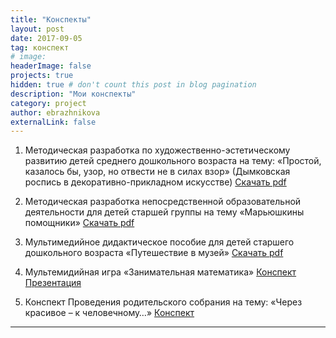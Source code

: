 ```yaml
---
title: "Конспекты"
layout: post
date: 2017-09-05
tag: конспект
# image: 
headerImage: false
projects: true
hidden: true # don't count this post in blog pagination
description: "Мои конспекты"
category: project
author: ebrazhnikova
externalLink: false
---
```


1. Методическая разработка по художественно-эстетическому развитию детей среднего дошкольного возраста на тему: «Простой, казалось бы, узор, но отвести не в силах взор» (Дымковская роспись в декоративно-прикладном искусстве) <a href="/assets/documents/conspectUzor.pdf" target="_blank">Скачать pdf</a>

1. Методическая разработка непосредственной образовательной деятельности для детей старшей группы на тему «Марьюшкины помощники» <a href="/assets/documents/conspMarPomosh.pdf" target="_blank">Скачать pdf</a>

1. Мультимедийное дидактическое пособие для детей старшего дошкольного возраста «Путешествие в музей» <a href="/assets/documents/multPosobie.pdf" target="_blank">Скачать pdf</a>

1. Мультемидийная игра «Занимательная математика» <a href="/assets/documents/conspectMath.pdf" target="_blank">Конспект</a> <a href="/assets/documents/presentMath.pdf" target="_blank">Презентация</a>

1. Конспект Проведения родительского собрания на тему: «Через красивое – к человечному…» <a href="/assets/documents/rodSobranie.pdf" target="_blank">Конспект</a>

---